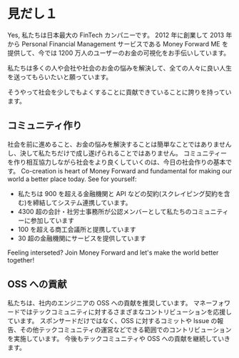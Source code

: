 # 見だし１

Yes, 私たちは日本最大の FinTech カンパニーです。
2012 年に創業して 2013 年から Personal Financial Management サービスである Money Forward ME を提供して、今では 1200 万人のユーザーのお金の可視化をお手伝いしています。

私たちは多くの人や会社や社会のお金の悩みを解決して、全ての人々に良い人生を送ってもらいたいと願っています。

そうやって社会を少しでもよくすることに貢献できていることに誇りを持っています。

## コミュニティ作り

社会を前に進めること、お金の悩みを解決することは簡単なことではありませんし、決して私たちだけで成し遂げられることではありません。
コミュニティーを作り相互協力しながら社会をより良くしていくのは、今日の社会作りの基本です。
Co-creation is heart of Money Forward and fundamental for making our world a better place today. See for yourself:

- 私たちは 900 を超える金融機関と API などの契約(スクレイピング契約を含む)を締結してシステム連携しています。
- 4300 超の会計・社労士事務所が公認メンバーとして私たちのコミュニティーに参加しています
- 100 を超える商工会議所と提携しています
- 30 超の金融機関にサービスを提供しています

Feeling interseted? Join Money Forward and let's make the world better together!

## OSS への貢献

私たちは、社内のエンジニアの OSS への貢献を推奨しています。
マネーフォワードではテックコミュニティに対するさまざまなコントリビューションを応援しています。
スポンサードだけではなく、OSS に対するコミットや Issue の報告、その他テックコミュニティの運営などできる範囲でのコントリビューションを実施しています。
今後もテックコミュニティや OSS への貢献を継続していきます。
